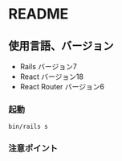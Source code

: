 # README

## 使用言語、バージョン
- Rails バージョン7
- React バージョン18
- React Router バージョン6

### 起動
```
bin/rails s
```

### 注意ポイント